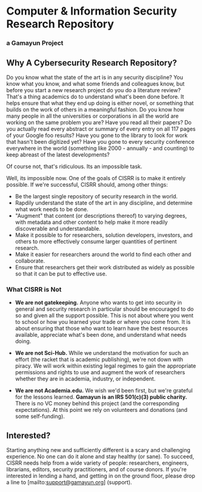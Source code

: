 # Computer & Information Security Research Repository
### a Gamayun Project

## Why A Cybersecurity Research Repository?

Do you know what the state of the art is in any security discipline? You know what you know, and what some friends and colleagues know, but before you start a new research project do you do a literature review? That's a thing academics do to understand what's been done before. It helps ensure that what they end up doing is either novel, or something that builds on the work of others in a meaningful fashion. Do you know how many people in all the universities or corporations in all the world are working on the same problem you are? Have you read all their papers? Do you actually read every abstract or summary of every entry on all 117 pages of your Google foo results?  Have you gone to the library to look for work that hasn't been digitized yet? Have you gone to every security conference everywhere in the world (something like 2000 - annually - and counting) to keep abreast of the latest developments?

Of course not, that's ridiculous. Its an impossible task.

Well, its impossible now. One of the goals of CISRR is to make it entirely possible. If we're successful, CISRR should, among other things:

* Be the largest single repository of security research in the world.</li>
* Rapdily understand the state of the art in any discipline, and determine what work needs to be done.</li>
* "Augment" that content (or descriptions thereof) to varying degrees, with metadata and other content to help make it more readily discoverable and understandable.</li>
* Make it possible to for researchers, solution developers, investors, and others to more effectively consume larger quantities of pertinent research.</li>
* Make it easier for researchers around the world to find each other and collaborate.</li>
* Ensure that researchers get their work distributed as widely as possible so that it can be put to effective use.</li>

### What CISRR is Not

* **We are not gatekeeping.** Anyone who wants to get into security in general and security research in particular should be encouraged to do so and given all the support possible. This is not about where you went to school or how you learned your trade or where you come from. It is about ensuring that those who want to learn have the best resources available, appreciate what's been done, and understand what needs doing.
      
* **We are not Sci-Hub.** While we understand the motivation for such an effort (the racket that is academic publishing), we're not down with piracy. We will work within existing legal regimes to gain the appropriate permissions and rights to use and augment the work of researchers whether they are in academia, industry, or independent.

* **We are not Academia.edu.** We wish we'd been first, but we're grateful for the lessons learned. **Gamayun is an IRS 501(c)(3) public charity.** There is no VC money behind this project (and the corresponding expectations). At this point we rely on volunteers and donations (and some self-funding).

## Interested?

Starting anything new and sufficiently different is a scary and challenging experience. No one can do it alone and stay healthy (or sane). To succeed, CISRR needs help from a wide variety of people: researchers, engineers, librarians, editors, security practitioners, and of course donors. If you're interested in lending a hand, and getting in on the ground floor, please drop a line to [mailto:support@gamayun.org] (support).

